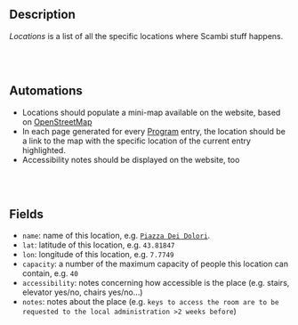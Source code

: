 ## Description

*Locations* is a list of all the specific locations where Scambi stuff happens.

<br>
<br>

## Automations

- Locations should populate a mini-map available on the website, based on [OpenStreetMap](https://openstreetmap.org)
- In each page generated for every [Program] entry, the location should be a link to the map with the specific location of the current entry highlighted.
- Accessibility notes should be displayed on the website, too

<br>
<br>

## Fields

- `name`: name of this location, e.g. [`Piazza Dei Dolori`](https://www.openstreetmap.org/way/327173881 '“Piazza dei Dolori„ on OpenStreetMap').
- `lat`: latitude of this location, e.g. `43.81847`
- `lon`: longitude of this location, e.g. `7.7749`
- `capacity`: a number of the maximum capacity of people this location can contain, e.g. `40`
- `accessibility`: notes concerning how accessible is the place (e.g. stairs, elevator yes/no, chairs yes/no…)
- `notes`: notes about the place (e.g. `keys to access the room are to be requested to the local administration >2 weeks before`)

[Scambi]: https://scambi.org 'Scambi Festival official website'
[Relations]: Relations.md
[Program]: Program.md
[Ideas]: Ideas.md
[Libro Soci]: LibroSoci.md
[Staff]: Staff.md
[Palanche]: Palanche.md
[Dissolvenze]: Dissolvenze.md
[Public]: Public.md
[Newsletter]: Newsletter.md
[Locations]: Locations.md
[lab]: https://scambi.org/laboratori
[pinoli]: https://scambi.org/pinoli
